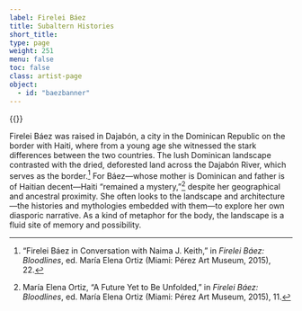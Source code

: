 ```yaml
---
label: Firelei Báez
title: Subaltern Histories
short_title:
type: page
weight: 251
menu: false
toc: false
class: artist-page
object:
  - id: "baezbanner"
---
```

{{<q-figure id="baezbanner">}}

Firelei Báez was raised in Dajabón, a city in the Dominican Republic on the border with Haiti, where from a young age she witnessed the stark differences between the two countries. The lush Dominican landscape contrasted with the dried, deforested land across the Dajabón River, which serves as the border.[^1] For Báez—whose mother is Dominican and father is of Haitian decent—Haiti “remained a mystery,”[^2] despite her geographical and ancestral proximity. She often looks to the landscape and architecture—the histories and mythologies embedded with them—to explore her own diasporic narrative. As a kind of metaphor for the body, the landscape is a fluid site of memory and possibility.

[^1]: “Firelei Báez in Conversation with Naima J. Keith,” in *Firelei Báez: Bloodlines*, ed. María Elena Ortiz (Miami: Pérez Art Museum, 2015), 22.

[^2]: María Elena Ortiz, “A Future Yet to Be Unfolded,” in *Firelei Báez: Bloodlines*, ed. María Elena Ortiz (Miami: Pérez Art Museum, 2015), 11.
